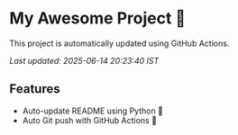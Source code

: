 # My Awesome Project 🚀

This project is automatically updated using GitHub Actions.

_Last updated: 2025-06-14 20:23:40 IST_

## Features
- Auto-update README using Python 🐍
- Auto Git push with GitHub Actions 🤖
